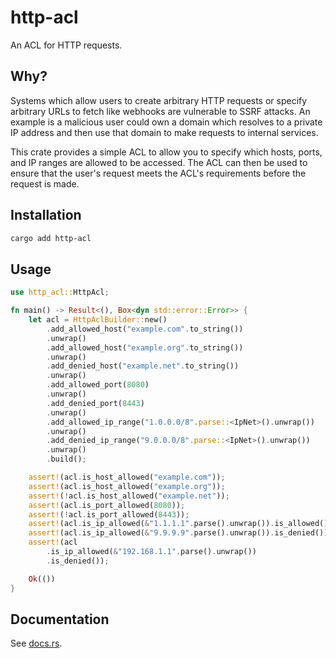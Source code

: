 # http-acl

An ACL for HTTP requests.

## Why?

Systems which allow users to create arbitrary HTTP requests or specify arbitrary URLs to fetch like webhooks are vulnerable to SSRF attacks. An example is a malicious user could own a domain which resolves to a private IP address and then use that domain to make requests to internal services.

This crate provides a simple ACL to allow you to specify which hosts, ports, and IP ranges are allowed to be accessed. The ACL can then be used to ensure that the user's request meets the ACL's requirements before the request is made.

## Installation

```bash
cargo add http-acl
```

## Usage

```rust
use http_acl::HttpAcl;

fn main() -> Result<(), Box<dyn std::error::Error>> {
    let acl = HttpAclBuilder::new()
        .add_allowed_host("example.com".to_string())
        .unwrap()
        .add_allowed_host("example.org".to_string())
        .unwrap()
        .add_denied_host("example.net".to_string())
        .unwrap()
        .add_allowed_port(8080)
        .unwrap()
        .add_denied_port(8443)
        .unwrap()
        .add_allowed_ip_range("1.0.0.0/8".parse::<IpNet>().unwrap())
        .unwrap()
        .add_denied_ip_range("9.0.0.0/8".parse::<IpNet>().unwrap())
        .unwrap()
        .build();

    assert!(acl.is_host_allowed("example.com"));
    assert!(acl.is_host_allowed("example.org"));
    assert!(!acl.is_host_allowed("example.net"));
    assert!(acl.is_port_allowed(8080));
    assert!(!acl.is_port_allowed(8443));
    assert!(acl.is_ip_allowed(&"1.1.1.1".parse().unwrap()).is_allowed());
    assert!(acl.is_ip_allowed(&"9.9.9.9".parse().unwrap()).is_denied());
    assert!(acl
        .is_ip_allowed(&"192.168.1.1".parse().unwrap())
        .is_denied());

    Ok(())
}
```

## Documentation

See [docs.rs](https://docs.rs/http-acl).
